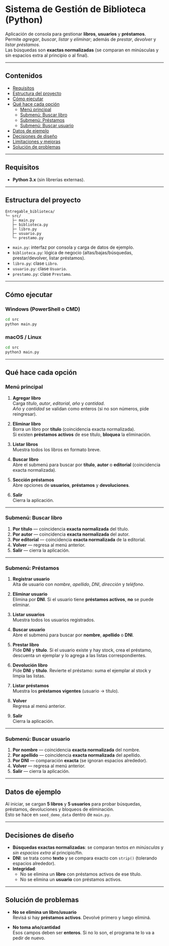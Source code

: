 # Sistema de Gestión de Biblioteca (Python)

Aplicación de consola para gestionar **libros**, **usuarios** y **préstamos**.  
Permite *agregar*, *buscar*, *listar* y *eliminar*; además de *prestar*, *devolver* y *listar préstamos*.  
Las búsquedas son **exactas normalizadas** (se comparan en minúsculas y sin espacios extra al principio o al final).

---

## Contenidos
- [Requisitos](#requisitos)
- [Estructura del proyecto](#estructura-del-proyecto)
- [Cómo ejecutar](#cómo-ejecutar)
- [Qué hace cada opción](#qué-hace-cada-opción)
  - [Menú principal](#menú-principal)
  - [Submenú: Buscar libro](#submenú-buscar-libro)
  - [Submenú: Préstamos](#submenú-préstamos)
  - [Submenú: Buscar usuario](#submenú-buscar-usuario)
- [Datos de ejemplo](#datos-de-ejemplo)
- [Decisiones de diseño](#decisiones-de-diseño)
- [Limitaciones y mejoras](#limitaciones-y-mejoras)
- [Solución de problemas](#solución-de-problemas)

---

## Requisitos
- **Python 3.x** (sin librerías externas).

---

## Estructura del proyecto
```
Entregable_biblioteca/
└─ src/
   ├─ main.py
   ├─ biblioteca.py
   ├─ libro.py
   ├─ usuario.py
   └─ prestamo.py
```

- `main.py`: interfaz por consola y carga de datos de ejemplo.
- `biblioteca.py`: lógica de negocio (altas/bajas/búsquedas, prestar/devolver, listar préstamos).
- `libro.py`: clase `Libro`.
- `usuario.py`: clase `Usuario`.
- `prestamo.py`: clase `Prestamo`.

---

## Cómo ejecutar

### Windows (PowerShell o CMD)
```bash
cd src
python main.py
```

### macOS / Linux
```bash
cd src
python3 main.py
```

---

## Qué hace cada opción

### Menú principal
1. **Agregar libro**  
   Carga *título*, *autor*, *editorial*, *año* y *cantidad*.  
   *Año* y *cantidad* se validan como enteros (si no son números, pide reingresar).

2. **Eliminar libro**  
   Borra un libro por **título** (coincidencia exacta normalizada).  
   Si existen **préstamos activos** de ese título, **bloquea** la eliminación.

3. **Listar libros**  
   Muestra todos los libros en formato breve.

4. **Buscar libro**  
   Abre el submenú para buscar por **título**, **autor** o **editorial** (coincidencia exacta normalizada).

5. **Sección préstamos**  
   Abre opciones de **usuarios**, **préstamos** y **devoluciones**.

6. **Salir**  
   Cierra la aplicación.

---

### Submenú: Buscar libro
1. **Por título** — coincidencia **exacta normalizada** del título.  
2. **Por autor** — coincidencia **exacta normalizada** del autor.  
3. **Por editorial** — coincidencia **exacta normalizada** de la editorial.  
4. **Volver** — regresa al menú anterior.  
5. **Salir** — cierra la aplicación.

---

### Submenú: Préstamos
1. **Registrar usuario**  
   Alta de usuario con *nombre*, *apellido*, *DNI*, *dirección* y *teléfono*.

2. **Eliminar usuario**  
   Elimina por **DNI**. Si el usuario tiene **préstamos activos**, **no** se puede eliminar.

3. **Listar usuarios**  
   Muestra todos los usuarios registrados.

4. **Buscar usuario**  
   Abre el submenú para buscar por **nombre**, **apellido** o **DNI**.

5. **Prestar libro**  
   Pide **DNI** y **título**. Si el usuario existe y hay stock, crea el préstamo, descuenta un ejemplar y lo agrega a las listas correspondientes.

6. **Devolución libro**  
   Pide **DNI** y **título**. Revierte el préstamo: suma el ejemplar al stock y limpia las listas.

7. **Listar préstamos**  
   Muestra los **préstamos vigentes** (usuario → título).

8. **Volver**  
   Regresa al menú anterior.

9. **Salir**  
   Cierra la aplicación.

---

### Submenú: Buscar usuario
1. **Por nombre** — coincidencia **exacta normalizada** del nombre.  
2. **Por apellido** — coincidencia **exacta normalizada** del apellido.  
3. **Por DNI** — comparación **exacta** (se ignoran espacios alrededor).  
4. **Volver** — regresa al menú anterior.  
5. **Salir** — cierra la aplicación.

---

## Datos de ejemplo
Al iniciar, se cargan **5 libros** y **5 usuarios** para probar búsquedas, préstamos, devoluciones y bloqueos de eliminación.  
Esto se hace en `seed_demo_data` dentro de `main.py`.

---

## Decisiones de diseño
- **Búsquedas exactas normalizadas**: se comparan textos *en minúsculas* y *sin espacios extra* al principio/fin.  
- **DNI**: se trata como **texto** y se compara exacto con `strip()` (tolerando espacios alrededor).  
- **Integridad**:
  - No se elimina un **libro** con préstamos activos de ese título.
  - No se elimina un **usuario** con préstamos activos.

---

## Solución de problemas
- **No se elimina un libro/usuario**  
  Revisá si hay **préstamos activos**. Devolvé primero y luego eliminá.

- **No toma año/cantidad**  
  Esos campos deben ser **enteros**. Si no lo son, el programa te lo va a pedir de nuevo.
